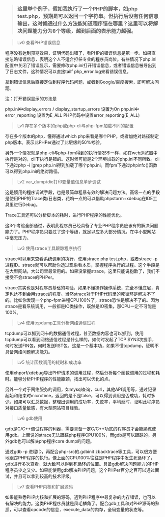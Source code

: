 > ### 这里举个例子，假如我执行了一个PHP的脚本，如php test.php，预期是可以返回一个字符串。但执行后没有任何信息输出，这时候通过什么方法能知道程序错在哪里？这里可以将解决问题能力分为8个等级，越到后面的表示能力越强。

>Lv0 查看PHP错误信息

程序没有达到预期效果，证明代码出错了，看PHP的错误信息是第一步。如果直接忽略错误信息，表明这个人不适合担任专业的程序员岗位。有些情况下php.ini配置中关闭了错误显示，需要修改php.ini打开错误信息，或者错误信息被导出到了日志文件，这种情况可以直接tailf php_error.log来看错误信息。

拿到错误信息后直接定位到程序代码问题，或者到Google/百度搜索，即可解决问题。

注：打开错误显示的方法是

php.ini中display_errors / display_startup_errors 设置为On
php.ini中error_reporting 设置为E_ALL
PHP代码中设置error_reporting(E_ALL)

>Lv1 存在多个版本的php或php-cli与php-fpm加载不同的配置

存在多个版本的php，懂得通过which php来看是哪个PHP，或者加绝对路径制定php版本。表示此PHPer通过了此层级的50%考验。

另外一个情况就是php-cli与php-fpm得到的执行情况不一样，如在web浏览器中执行是对的，cli下执行是错的。这时候可能是2个环境加载的php.ini不同所致。cli下通过php -i |grep php.ini得到加载了哪个php.ini。而fpm下通过phpinfo()函数可以得到php.ini的绝对路径。

 

> Lv2 var_dump/die打印变量值信息单步调试

这是惯用的程序调试手段，也是最简单粗暴有效的解决问题方法。高级一点的手段是使用PHP的Trace类/日志类，花哨一点的可以借助phpstorm+xdebug在IDE工具里进行Debug。

Trace工具还可以分析脚本的耗时，进行PHP程序的性能优化。

这3个考验全部通过，表明此程序员已经具备了专业PHP程序员应该有的解决问题能力了。PHP程序员只要过了这个等级，就足以应多大部分情况，在中小型网站中毫无压力。

 

> Lv3 使用strace工具跟踪程序执行

strace可以用来查看系统调用的执行，使用strace php test.php，或者strace -p 进程ID。strace就可以帮助你透过现象看本质，掌握程序执行的过程。这个手段是在大型网站，大公司里最常用的。如果没掌握strace，这里只能说抱歉了，我们不接受不会strace的PHPer。

strace其实也是对程序员基础的考验，如果不懂操作操作系统，完全不懂底层，肯定也达不到会用strace的程度。当然strace对于PHP代码里的死循环是解决不了的。比如你发现一个php-fpm进程CPU100%了，strace恐怕是解决不了的。因为strace是看系统调用，一般都是IO类操作，既然是IO密集，那CPU一定不可能是100%。

 

> Lv4 使用tcpdump工具分析网络通信过程

tcpdump可以抓到网卡的数据通信过程，甚至数据内容也可以抓到。使用tcpdump可以看到网络通信过程是什么样的，如何时发起了TCP SYN3次握手，何时发送FIN包，何时发送RST包。这是一个基本功，如果不懂tcpdump，证明不具备网络问题解决能力。

 

> Lv5 统计函数调用的耗时和成功率

使用xhporf/xdebug导出PHP请求的调用过程，然后分析每个函数调用的过程和耗时。能够分析PHP程序的性能瓶颈，找出可以优化的点。

另外一个对于网络服务的调用，如mysql查询，curl，其他API调用等，通过记录起始和结束时microtime，返回的是不是false，可以得到调用是否成功，耗时多少。如果可以汇总数据，整理出调用的成功率，失败率，平均延时，证明此程序员对接口质量敏感，有大型网站项目经验。

 

> Lv6 gdb使用

gdb是C/C++调试程序的利器，需要具备一定C/C++功底的程序员才会能熟练使用gdb。上面说的strace无法跟踪php程序CPU100%，而gdb是可以跟踪的。另外gdb也可以解决php程序core dump的问题。

通过gdb -p 进程ID，再配合php-src的.gdbinit zbacktrace等工具，可以很方便地跟踪PHP程序的执行。像上面的CPU100%往往是PHP程序中发生死循环了，gdb进行多次查看，就大致可以得到死循环的位置。具备gdb解决问题能力的PHP程序员少之又少。如果能使用gdb解决PHP问题，这个PHPer百分之百可以通过面试，并且可以拿到较高的技术评级。

 

> Lv7 查看PHP内核和扩展源码

如果能熟悉PHP内核和扩展的源码，遇到PHP程序中最复杂的内存错误，也可以有解决的能力。这类PHP程序员就是凤毛麟角了。配合gdb工具和对PHP源码的熟悉，可以查看opcode的信息，execute_data的内存，全局变量的状态等。